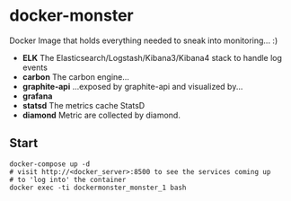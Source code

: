 docker-monster
==========

Docker Image that holds everything needed to sneak into monitoring... :)

- **ELK** The Elasticsearch/Logstash/Kibana3/Kibana4 stack to handle log events
- **carbon** The carbon engine...
- **graphite-api** ...exposed by graphite-api and visualized by...
- **grafana** 
- **statsd** The metrics cache StatsD
- **diamond** Metric are collected by diamond.

## Start
```
docker-compose up -d
# visit http://<docker_server>:8500 to see the services coming up
# to 'log into' the container
docker exec -ti dockermonster_monster_1 bash
```


